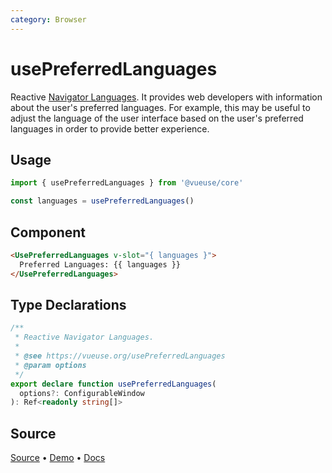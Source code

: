 ```yaml
---
category: Browser
---
```


# usePreferredLanguages

Reactive [Navigator Languages](https://developer.mozilla.org/en-US/docs/Web/API/NavigatorLanguage/languages). It provides web developers with information about the user's preferred languages. For example, this may be useful to adjust the language of the user interface based on the user's preferred languages in order to provide better experience.

## Usage

```js
import { usePreferredLanguages } from '@vueuse/core'

const languages = usePreferredLanguages()
```

## Component

```html
<UsePreferredLanguages v-slot="{ languages }">
  Preferred Languages: {{ languages }}
</UsePreferredLanguages>
```

<LearnMoreComponents />


<!--FOOTER_STARTS-->
## Type Declarations

```typescript
/**
 * Reactive Navigator Languages.
 *
 * @see https://vueuse.org/usePreferredLanguages
 * @param options
 */
export declare function usePreferredLanguages(
  options?: ConfigurableWindow
): Ref<readonly string[]>
```

## Source

[Source](https://github.com/vueuse/vueuse/blob/main/packages/core/usePreferredLanguages/index.ts) • [Demo](https://github.com/vueuse/vueuse/blob/main/packages/core/usePreferredLanguages/demo.vue) • [Docs](https://github.com/vueuse/vueuse/blob/main/packages/core/usePreferredLanguages/index.md)


<!--FOOTER_ENDS-->

